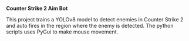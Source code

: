 **Counter Strike 2 Aim Bot**

This project trains a YOLOv8 model to detect enemies in Counter Strike 2 and auto fires in the region where the enemy is detected. The python scripts uses PyGui to make mouse movement.
